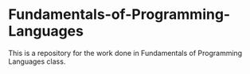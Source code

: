 # Fundamentals-of-Programming-Languages

This is a repository for the work done in Fundamentals of Programming Languages class. 
